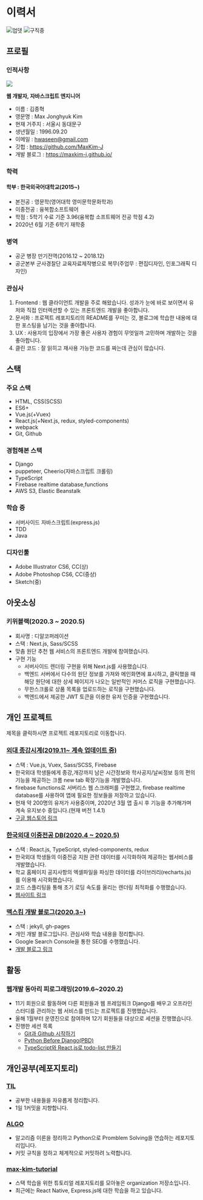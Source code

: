 # 이력서
![업뎃](https://img.shields.io/github/last-commit/MaxKim-J/RESUME?color=blue&label=updated&style=flat-square) ![구직중](https://img.shields.io/badge/currently-unemployed-orange?style=flat-square)
## 프로필

### 인적사항
![](https://maxkim-j.github.io/assets/img/52434807.jpeg)  

**웹 개발자, 자바스크립트 엔지니어**
- 이름 : 김종혁
- 영문명 : Max Jonghyuk Kim
- 현재 거주지 : 서울시 동대문구
- 생년월일 : 1996.09.20
- 이메일 : hwaseen@gmail.com
- 깃헙 : https://github.com/MaxKim-J
- 개발 블로그 : https://maxkim-j.github.io/

### 학력

#### 학부 : 한국외국어대학교(2015~)
- 본전공 : 영문학(영어대학 영미문학문화학과)
- 이중전공 : 융복합소프트웨어
- 학점 : 5학기 수료 기준 3.96(융복합 소프트웨어 전공 학점 4.2)
- 2020년 6월 기준 6학기 재학중

### 병역
- 공군 병장 만기전역(2016.12 ~ 2018.12)
- 공군본부 군사경찰단 교육자료제작병으로 복무(주업무 : 편집디자인, 인포그래픽 디자인)

### 관심사
1. Frontend : 웹 클라이언트 개발을 주로 해왔습니다. 성과가 눈에 바로 보이면서 유저와 직접 인터렉션할 수 있는 프론트엔드 개발을 좋아합니다.
2. 문서화 : 프로젝트 레포지토리의 README를 꾸미는 것, 블로그에 학습한 내용에 대한 포스팅을 남기는 것을 좋아합니다. 
3. UX : 사용자의 입장에서 가장 좋은 사용자 경험이 무엇일까 고민하며 개발하는 것을 좋아합니다. 
4. 클린 코드 : 잘 읽히고 재사용 가능한 코드를 짜는데 관심이 많습니다. 

## 스택

### 주요 스택
- HTML, CSS(SCSS)
- ES6+
- Vue.js(+Vuex)
- React.js(+Next.js, redux, styled-components)
- webpack
- Git, Github

### 경험해본 스택
- Django
- puppeteer, Cheerio(자바스크립트 크롤링)
- TypeScript
- Firebase realtime database,functions
- AWS S3, Elastic Beanstalk

### 학습 중
- 서버사이드 자바스크립트(express.js)
- TDD
- Java

### 디자인툴
- Adobe Illustrator CS6, CC(상)
- Adobe Photoshop CS6, CC(중상)
- Sketch(중)

## 아웃소싱

### 키위블랙(2020.3 ~ 2020.5)
- 회사명 : 디알코퍼레이션
- 스택 : Next.js, Sass/SCSS
- 맞춤 원단 추천 웹 서비스의 프론트엔드 개발에 참여했습니다.
- 구현 기능
    - 서버사이드 렌더링 구현을 위해 Next.js를 사용했습니다.
    - 백엔드 서버에서 다수의 원단 정보를 가져와 메인화면에 표시하고, 클릭했을 때 해당 원단에 대한 상세 페이지가 나오는 일반적인 커머스 로직을 구현했습니다.
    - 무한스크롤로 상품 목록을 업로드하는 로직을 구현했습니다.
    - 백엔드에서 제공한 JWT 토큰을 이용한 유저 인증을 구현했습니다.

## 개인 프로젝트

제목을 클릭하시면 프로젝트 레포지토리로 이동합니다.

### [외대 종강시계(2019.11~ 계속 업데이트 중)](https://github.com/MaxKim-J/HUFS-Semester-Clock-Extension)
- 스택 : Vue.js, Vuex, Sass/SCSS, Firebase
- 한국외대 학생들에게 종강,개강까지 남은 시간정보와 학사공지/날씨정보 등의 편의 기능을 제공하는 크롬 new tab 확장기능을 개발했습니다.
- firebase functions로 서버리스 웹 스크래퍼를 구현했고, firebase realtime database를 사용하여 앱에 필요한 정보들을 저장하고 있습니다. 
- 현재 약 200명의 유저가 사용중이며, 2020년 3월 앱 출시 후 기능을 추가해가며 계속 유지보수 중입니다.(현재 버전 1.4.1)
- [구글 웹스토어 링크](https://chrome.google.com/webstore/detail/%EC%99%B8%EB%8C%80-%EC%A2%85%EA%B0%95%EC%8B%9C%EA%B3%84/jadlpknbgnmmelikpcaogikohieafaem?hl=ko)

### [한국외대 이중전공 DB(2020.4 ~ 2020.5)](https://github.com/MaxKim-J/HUFS-Second-Major-Visualize)
- 스택 : React.js, TypeScript, styled-components, redux
- 한국외대 학생들의 이중전공 지원 관련 데이터를 시각화하여 제공하는 웹서비스를 개발했습니다.
- 학교 홈페이지 공지사항의 엑셀파일을 파싱한 데이터를 라이브러리(recharts.js) 를 이용해 시각화했습니다. 
- 코드 스플리팅을 통해 초기 로딩 속도를 올리는 렌더링 최적화를 수행했습니다.
- [웹사이트 링크](https://maxkim-j.github.io/HUFS-Second-Major-Visualize/)

### [맥스킴 개발 블로그(2020.3~)](https://github.com/MaxKim-J/maxkim-j.github.io)
- 스택 : jekyll, gh-pages
- 개인 개발 블로그입니다. 관심사와 학습 내용을 정리합니다.
- Google Search Console을 통한 SEO를 수행했습니다.
- [개발 블로그 링크](https://maxkim-j.github.io/)

## 활동
### 웹개발 동아리 피로그래밍(2019.6~2020.2)
- 11기 회원으로 활동하며 다른 회원들과 웹 프레임워크 Django를 배우고 오프라인 스터디를 관리하는 웹 서비스를 만드는 프로젝트를 진행했습니다.
- 올해 1월부터 운영진으로 참여하며 12기 회원들을 대상으로 세션을 진행했습니다.
- 진행한 세션 목록
    - [Git과 Github 시작하기](https://maxkim-j.github.io/posts/git-start)
    - [Python Before Django(PBD)](https://colab.research.google.com/drive/1_xQfvy0w4Z3ogbbaO26V4hHrVEuWU2s1?usp=sharing)
    - [TypeScript와 React.js로 todo-list 만들기](https://www.notion.so/projectmaxkim/React-Essentials-4d320483511149bca7d216f621e81ec9) 

## 개인공부(레포지토리)

### [TIL](https://github.com/MaxKim-J/TIL)
- 공부한 내용들을 자유롭게 정리합니다.
- 1일 1커밋을 지향합니다.

### [ALGO](https://github.com/MaxKim-J/Algo)
- 알고리즘 이론을 정리하고 Python으로 Promblem Solving을 연습하는 레포지토리입니다.
- 커밋 규칙을 정하고 체계적으로 커밋하려 노력합니다.

### [max-kim-tutorial](https://github.com/max-kim-tutorial)
- 스택 학습을 위한 튜토리얼 레포지토리를 모아놓은 organization 저장소입니다.
- 최근에는 React Native, Express.js에 대한 학습을 하고 있습니다.

